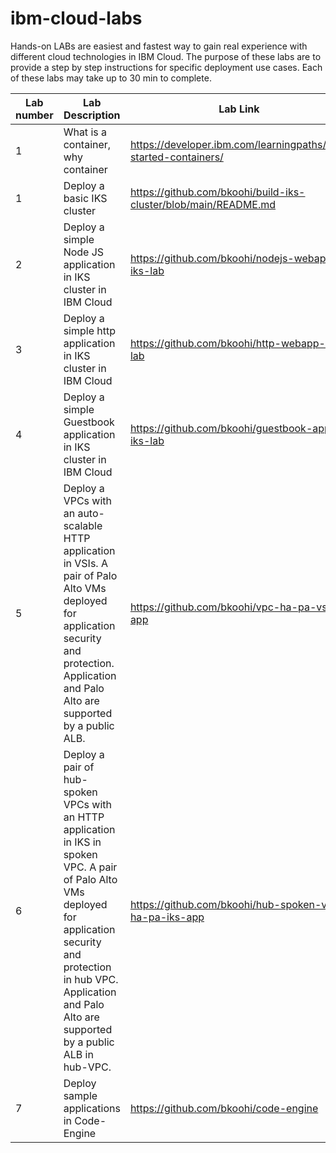 # ibm-cloud-labs
Hands-on LABs are easiest and fastest way to gain real experience with different cloud technologies in IBM Cloud. The purpose of these labs are to provide a step by step instructions for specific deployment use cases. Each of these labs may take up to 30 min to complete.


|  Lab number  |  Lab Description                                                               |  Lab Link |
|--------------|--------------------------------------------------------------------------------|-------------------------------------------------|
|     1      | What is a container, why container                                               | https://developer.ibm.com/learningpaths/get-started-containers/|                     
|     1      | Deploy a basic IKS cluster                                                       | https://github.com/bkoohi/build-iks-cluster/blob/main/README.md |
|     2      | Deploy a simple Node JS application in IKS cluster in IBM Cloud                  | https://github.com/bkoohi/nodejs-webapp-iks-lab | 
|     3      | Deploy a simple http application in IKS cluster in IBM Cloud                  | https://github.com/bkoohi/http-webapp-iks-lab|
|     4      | Deploy a simple Guestbook application in IKS cluster in IBM Cloud                | https://github.com/bkoohi/guestbook-app-iks-lab|
|     5      | Deploy a VPCs with an auto-scalable HTTP application in VSIs. A pair of Palo Alto VMs deployed for application security and protection. Application and Palo Alto are supported by a public ALB. |https://github.com/bkoohi/vpc-ha-pa-vsi-app|
|     6      | Deploy a pair of hub-spoken VPCs with an HTTP application in IKS in spoken VPC. A pair of Palo Alto VMs deployed for application security and protection in hub VPC. Application and Palo Alto are supported by a public ALB in hub-VPC.                                                            |https://github.com/bkoohi/hub-spoken-vpc-ha-pa-iks-app|
|     7      | Deploy sample applications in Code-Engine   |  https://github.com/bkoohi/code-engine |

